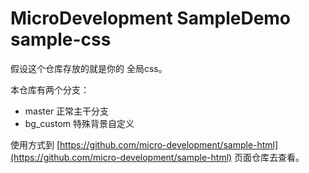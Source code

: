 # MicroDevelopment SampleDemo sample-css

假设这个仓库存放的就是你的 全局css。


本仓库有两个分支：

- master 正常主干分支
- bg_custom  特殊背景自定义
  
使用方式到 [https://github.com/micro-development/sample-html](https://github.com/micro-development/sample-html) 页面仓库去查看。